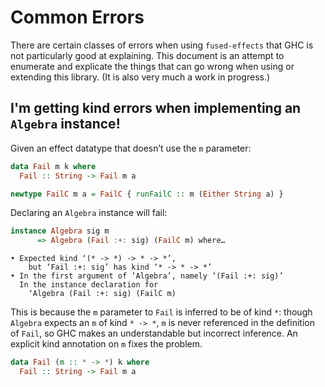 # Common Errors

There are certain classes of errors when using `fused-effects`
that GHC is not particularly good at explaining. This document
is an attempt to enumerate and explicate the things that can go wrong
when using or extending this library. (It is also very much a work in
progress.)


## I'm getting kind errors when implementing an `Algebra` instance!

Given an effect datatype that doesn’t use the `m` parameter:

```haskell
data Fail m k where
  Fail :: String -> Fail m a

newtype FailC m a = FailC { runFailC :: m (Either String a) }
```

Declaring an `Algebra` instance will fail:

```haskell
instance Algebra sig m
      => Algebra (Fail :+: sig) (FailC m) where…
```

```
• Expected kind ‘(* -> *) -> * -> *’,
    but ‘Fail :+: sig’ has kind ‘* -> * -> *’
• In the first argument of ‘Algebra’, namely ‘(Fail :+: sig)’
  In the instance declaration for
    ‘Algebra (Fail :+: sig) (FailC m)
```

This is because the `m` parameter to `Fail` is inferred to be of kind `*`:
though `Algebra` expects an `m` of kind `* -> *`, `m` is never referenced in
the definition of `Fail`, so GHC makes an understandable but incorrect inference.
An explicit kind annotation on `m` fixes the problem.

```haskell
data Fail (m :: * -> *) k where
  Fail :: String -> Fail m a
```
